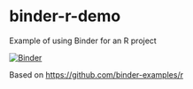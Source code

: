 # binder-r-demo
Example of using Binder for an R project

[![Binder](https://mybinder.org/badge_logo.svg)](https://mybinder.org/v2/gh/jobreu/binder-r-demo/main?urlpath=rstudio)

Based on https://github.com/binder-examples/r
